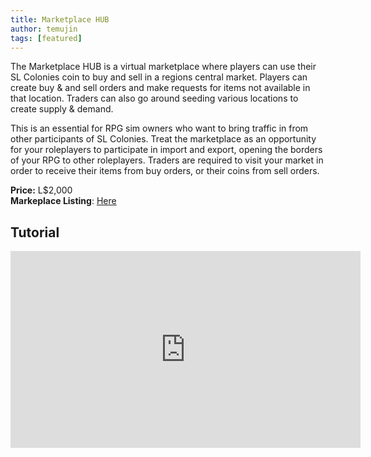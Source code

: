 ```yaml
---
title: Marketplace HUB
author: temujin
tags: [featured]
---
```

The Marketplace HUB is a virtual marketplace where players can use their SL Colonies coin to buy and sell in a regions central market. Players can create buy & and sell orders and make requests for items not available in that location. Traders can also go around seeding various locations to create supply & demand.

This is an essential for RPG sim owners who want to bring traffic in from other participants of SL Colonies. Treat the marketplace as an opportunity for your roleplayers to participate in import and export, opening the borders of your RPG to other roleplayers. Traders are required to visit your market in order to receive their items from buy orders, or their coins from sell orders.

**Price:** L$2,000<br>
**Markeplace Listing**: [Here](https://marketplace.secondlife.com/p/SLC-Marketplace-HUB/19597816)<br>

## Tutorial
<iframe width="560" height="315" src="https://www.youtube.com/embed/TkGZntt0HK4" frameborder="0" allow="accelerometer; autoplay; encrypted-media; gyroscope; picture-in-picture" allowfullscreen></iframe>

